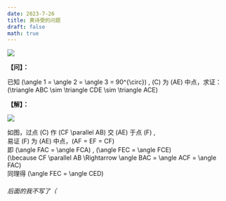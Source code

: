 ```yaml
---
date: 2023-7-26
title: 黄诗雯的问题
draft: false
math: true
---
```


![](</pictures/2023-7-math-ques/20230726_091701.png>)

**【问】：**

已知 \(\angle 1 = \angle 2 = \angle 3 = 90^{\circ}\) , \(C\) 为 \(AE\) 中点，求证：\(\triangle ABC \sim \triangle CDE \sim \triangle ACE\)

**【解】：**

![](</pictures/2023-7-math-ques/20230726_091832.png>)

如图，过点 \(C\) 作 \(CF \parallel AB\) 交 \(AE\) 于点 \(F\) , <br>
易证 \(F\) 为 \(AE\) 中点，\(AF = EF = CF\)<br>
即 \(\angle FAC = \angle FCA\) , \(\angle FEC = \angle FCE\)<br>
\(\because CF \parallel AB \Rightarrow \angle BAC = \angle ACF = \angle FAC\)<br>
同理得 \(\angle FEC = \angle CED\)

###### 后面的我不写了（